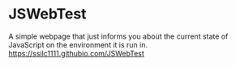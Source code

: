 # JSWebTest
A simple webpage that just informs you about the current state of JavaScript on the environment it is run in.
https://ssilc1111.githubio.com/JSWebTest
